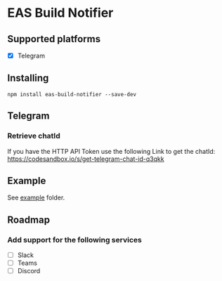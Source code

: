 # EAS Build Notifier

## Supported platforms

- [x] Telegram

## Installing

`npm install eas-build-notifier --save-dev`

## Telegram

### Retrieve chatId

If you have the HTTP API Token use the following Link to get the chatId:
https://codesandbox.io/s/get-telegram-chat-id-q3qkk

## Example

See [example](example) folder.

## Roadmap

### Add support for the following services

- [ ] Slack
- [ ] Teams
- [ ] Discord
